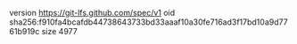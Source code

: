 version https://git-lfs.github.com/spec/v1
oid sha256:f910fa4bcafdb44738643733bd33aaaf10a30fe716ad3f17bd10a9d7761b919c
size 4977
